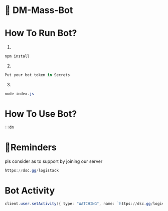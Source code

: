 # 🔰 DM-Mass-Bot

# How To Run Bot?

1.
```powershell
npm install
```

2.
```powershell
Put your bot token in Secrets
```

3.
```powershell
node index.js
```

# How To Use Bot?

```powershell
!!dm
```

# 🧡Reminders
pls consider as to support by joining our server
```powershell
https://dsc.gg/logistack
```

# Bot Activity
```powershell
client.user.setActivity({ type: "WATCHING", name: `https://dsc.gg/logistack` });
```